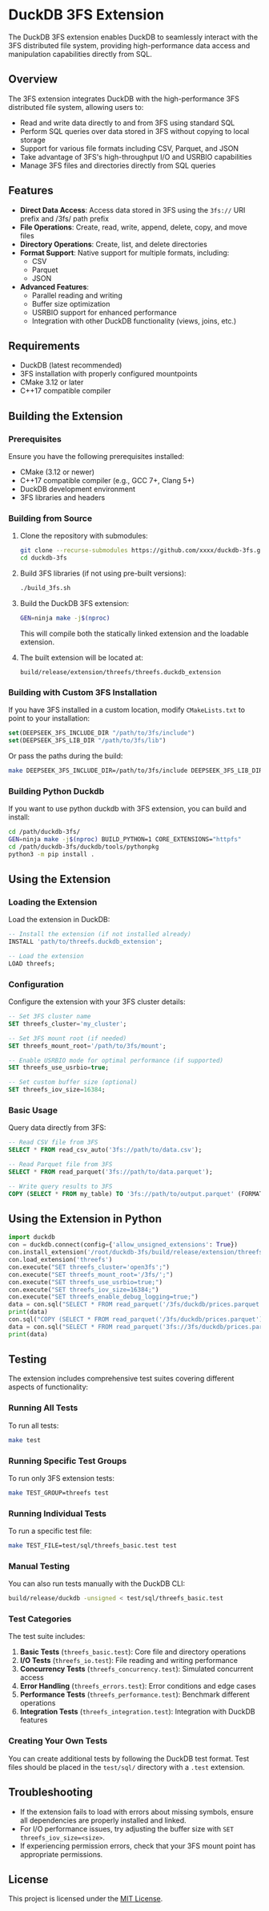 # DuckDB 3FS Extension

The DuckDB 3FS extension enables DuckDB to seamlessly interact with the 3FS distributed file system, providing high-performance data access and manipulation capabilities directly from SQL.

## Overview

The 3FS extension integrates DuckDB with the high-performance 3FS distributed file system, allowing users to:

- Read and write data directly to and from 3FS using standard SQL
- Perform SQL queries over data stored in 3FS without copying to local storage
- Support for various file formats including CSV, Parquet, and JSON
- Take advantage of 3FS's high-throughput I/O and USRBIO capabilities
- Manage 3FS files and directories directly from SQL queries

## Features

- **Direct Data Access**: Access data stored in 3FS using the `3fs://` URI prefix and /3fs/ path prefix
- **File Operations**: Create, read, write, append, delete, copy, and move files
- **Directory Operations**: Create, list, and delete directories
- **Format Support**: Native support for multiple formats, including:
  - CSV
  - Parquet
  - JSON
- **Advanced Features**:
  - Parallel reading and writing
  - Buffer size optimization
  - USRBIO support for enhanced performance
  - Integration with other DuckDB functionality (views, joins, etc.)

## Requirements

- DuckDB (latest recommended)
- 3FS installation with properly configured mountpoints
- CMake 3.12 or later
- C++17 compatible compiler

## Building the Extension

### Prerequisites

Ensure you have the following prerequisites installed:
- CMake (3.12 or newer)
- C++17 compatible compiler (e.g., GCC 7+, Clang 5+)
- DuckDB development environment
- 3FS libraries and headers

### Building from Source

1. Clone the repository with submodules:
   ```bash
   git clone --recurse-submodules https://github.com/xxxx/duckdb-3fs.git
   cd duckdb-3fs
   ```

2. Build 3FS libraries (if not using pre-built versions):
   ```bash
   ./build_3fs.sh
   ```

3. Build the DuckDB 3FS extension:
   ```bash
   GEN=ninja make -j$(nproc)
   ```

   This will compile both the statically linked extension and the loadable extension.

4. The built extension will be located at:
   ```
   build/release/extension/threefs/threefs.duckdb_extension
   ```

### Building with Custom 3FS Installation

If you have 3FS installed in a custom location, modify `CMakeLists.txt` to point to your installation:

```cmake
set(DEEPSEEK_3FS_INCLUDE_DIR "/path/to/3fs/include")
set(DEEPSEEK_3FS_LIB_DIR "/path/to/3fs/lib")
```

Or pass the paths during the build:

```bash
make DEEPSEEK_3FS_INCLUDE_DIR=/path/to/3fs/include DEEPSEEK_3FS_LIB_DIR=/path/to/3fs/lib
```

### Building Python Duckdb

If you want to use python duckdb with 3FS extension, you can build and install:
```bash
cd /path/duckdb-3fs/
GEN=ninja make -j$(nproc) BUILD_PYTHON=1 CORE_EXTENSIONS="httpfs"
cd /path/duckdb-3fs/duckdb/tools/pythonpkg
python3 -m pip install .
```


## Using the Extension

### Loading the Extension

Load the extension in DuckDB:

```sql
-- Install the extension (if not installed already)
INSTALL 'path/to/threefs.duckdb_extension';

-- Load the extension
LOAD threefs;
```

### Configuration

Configure the extension with your 3FS cluster details:

```sql
-- Set 3FS cluster name
SET threefs_cluster='my_cluster';

-- Set 3FS mount root (if needed)
SET threefs_mount_root='/path/to/3fs/mount';

-- Enable USRBIO mode for optimal performance (if supported)
SET threefs_use_usrbio=true;

-- Set custom buffer size (optional)
SET threefs_iov_size=16384;
```

### Basic Usage

Query data directly from 3FS:

```sql
-- Read CSV file from 3FS
SELECT * FROM read_csv_auto('3fs://path/to/data.csv');

-- Read Parquet file from 3FS
SELECT * FROM read_parquet('3fs://path/to/data.parquet');

-- Write query results to 3FS
COPY (SELECT * FROM my_table) TO '3fs://path/to/output.parquet' (FORMAT PARQUET);
```

## Using the Extension in Python
```python
import duckdb
con = duckdb.connect(config={'allow_unsigned_extensions': True})
con.install_extension('/root/duckdb-3fs/build/release/extension/threefs/threefs.duckdb_extension')
con.load_extension('threefs')
con.execute("SET threefs_cluster='open3fs';")
con.execute("SET threefs_mount_root='/3fs/';")
con.execute("SET threefs_use_usrbio=true;")
con.execute("SET threefs_iov_size=16384;")
con.execute("SET threefs_enable_debug_logging=true;")
data = con.sql("SELECT * FROM read_parquet('/3fs/duckdb/prices.parquet')")
print(data)
con.sql("COPY (SELECT * FROM read_parquet('/3fs/duckdb/prices.parquet')) TO '/3fs/duckdb/output.parquet' (FORMAT PARQUET);")
data = con.sql("SELECT * FROM read_parquet('3fs://3fs/duckdb/prices.parquet')")
print(data)
```


## Testing

The extension includes comprehensive test suites covering different aspects of functionality:

### Running All Tests

To run all tests:

```bash
make test
```

### Running Specific Test Groups

To run only 3FS extension tests:

```bash
make TEST_GROUP=threefs test
```

### Running Individual Tests

To run a specific test file:

```bash
make TEST_FILE=test/sql/threefs_basic.test test
```

### Manual Testing

You can also run tests manually with the DuckDB CLI:

```bash
build/release/duckdb -unsigned < test/sql/threefs_basic.test
```

### Test Categories

The test suite includes:

1. **Basic Tests** (`threefs_basic.test`): Core file and directory operations
2. **I/O Tests** (`threefs_io.test`): File reading and writing performance
3. **Concurrency Tests** (`threefs_concurrency.test`): Simulated concurrent access
4. **Error Handling** (`threefs_errors.test`): Error conditions and edge cases
5. **Performance Tests** (`threefs_performance.test`): Benchmark different operations
6. **Integration Tests** (`threefs_integration.test`): Integration with DuckDB features

### Creating Your Own Tests

You can create additional tests by following the DuckDB test format. Test files should be placed in the `test/sql/` directory with a `.test` extension.

## Troubleshooting

- If the extension fails to load with errors about missing symbols, ensure all dependencies are properly installed and linked.
- For I/O performance issues, try adjusting the buffer size with `SET threefs_iov_size=<size>`.
- If experiencing permission errors, check that your 3FS mount point has appropriate permissions.

## License

This project is licensed under the [MIT License](LICENSE).
